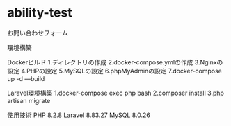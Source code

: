 # ability-test
お問い合わせフォーム

環境構築

Dockerビルド
1.ディレクトリの作成
2.docker-compose.ymlの作成
3.Nginxの設定
4.PHPの設定
5.MySQLの設定
6.phpMyAdminの設定
7.docker-compose up -d —build

Laravel環境構築
1.docker-compose exec php bash
2.composer install
3.php artisan migrate

使用技術
PHP 8.2.8
Laravel 8.83.27
MySQL 8.0.26
